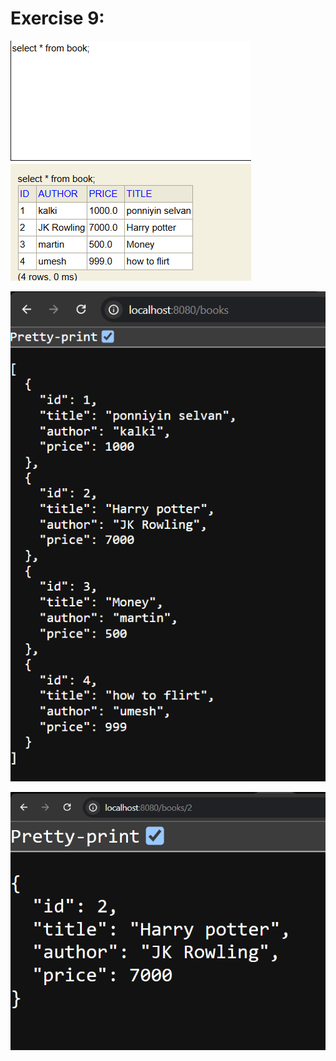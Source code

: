 # Exercise 9:

![output1.png](LibraryManagement/Outputs/output1.png)

![output2.png](LibraryManagement/Outputs/output2.png)

![output3.png](LibraryManagement/Outputs/output3.png)